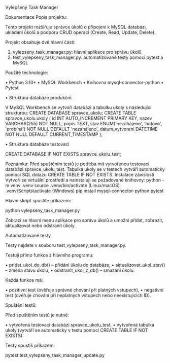 Vylepšený Task Manager

Dokumentace Popis projektu:

 Tento projekt rozšiřuje správce úkolů o připojení k MySQL databázi, ukládání úkolů a podporu CRUD operací (Create, Read, Update, Delete).
 
Projekt obsahuje dvě hlavní části:

1.	vylepseny_task_manager.py: hlavní aplikace pro správu úkolů
2.	test_vylepseny_task_manager.py: automatizované testy pomocí pytest a MySQL

Použité technologie:

•	Python 3.10+
•	MySQL Workbench
•	Knihovna mysql-connector-python
•	Pytest

•	Struktura databáze produkční:

V MySQL Workbench se vytvoří databázi a tabulku ukoly s následující strukturou:
CREATE DATABASE spravce_ukolu; CREATE TABLE spravce_ukolu.ukoly ( id INT AUTO_INCREMENT PRIMARY KEY, nazev VARCHAR(255) NOT NULL, popis TEXT, stav ENUM('nezahájeno', 'hotovo', 'probíhá') NOT NULL DEFAULT 'nezahájeno', datum_vytvoreni DATETIME NOT NULL DEFAULT CURRENT_TIMESTAMP );

•	Struktura databáze testovací

CREATE DATABASE IF NOT EXISTS spravce_ukolu_test;

Poznámka: Před spuštěním testů je potřeba mít vytvořenou testovací databázi spravce_ukolu_test. Tabulka ukoly se v testech vytváří automaticky pomocí SQL dotazu CREATE TABLE IF NOT EXISTS.
Instalace závislostí Vytvoří se virtuální prostředí a nainstalují se požadované knihovny: python -m venv .venv
source .venv/bin/activate (Linux/macOS) .venv\Scripts\activate (Windows)
pip install mysql-connector-python pytest

Hlavní skript spustíte příkazem:

python vylepseny_task_manager.py

Zobrazí se hlavní menu aplikace pro správu úkolů a umožní přidat, zobrazit, aktualizovat nebo odstranit úkoly.

Automatizované testy

Testy najdete v souboru test_vylepseny_task_manager.py.

Testují přímo funkce z hlavního programu:

•	pridat_ukol_do_db() – přidání úkolu do databáze,
•	aktualizovat_ukol_stav() – změna stavu úkolu,
•	odstranit_ukol_z_db() – smazání úkolu.

Každá funkce má:

•	pozitivní test (ověřuje správné chování při platných vstupech),
•	negativní test (ověřuje chování při neplatných vstupech nebo neexistujících ID).

Spuštění testů:

Před spuštěním testů je nutné:

•	vytvořená testovací databázi spravce_ukolu_test,
•	vytvořená tabulka ukoly (vytváří se automaticky v testu pomocí CREATE TABLE IF NOT EXISTS).

Testy spustíš příkazem:

pytest test_vylepseny_task_manager_update.py



